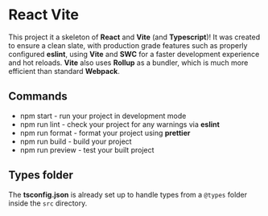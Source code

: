 # React Vite

This project it a skeleton of **React** and **Vite** (and **Typescript**)! It was created to ensure a clean slate, with production grade features such as properly configured **eslint**, using **Vite** and **SWC** for a faster development experience and hot reloads. **Vite** also uses **Rollup** as a bundler, which is much more efficient than standard **Webpack**.

## Commands

- npm start - run your project in development mode
- npm run lint - check your project for any warnings via **eslint**
- npm run format - format your project using **prettier**
- npm run build - build your project
- npm run preview - test your built project

## Types folder

The **tsconfig.json** is already set up to handle types from a `@types` folder inside the `src` directory.
